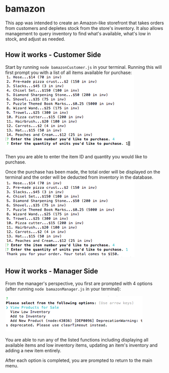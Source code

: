 # bamazon

This app was intended to create an Amazon-like storefront that takes orders from customers and depletes stock from the store's inventory. It also allows management to query inventory to find what's available, what's low in stock, and adjust as needed. 

## How it works - Customer Side

Start by running `node bamazonCustomer.js` in your terminal. Running this will first prompt you with a list of all items available for purchase: 
![image1](/readMeImages/img2.png)

Then you are able to enter the item ID and quantity you would like to purchase.

Once the purchase has been made, the total order will be displayed on the terminal and the order will be deducted from inventory in the database. 
![image2](/readMeImages/img3.png)

## How it works - Manager Side

From the manager's perspective, you first are prompted with 4 options (after running `node bamazonManager.js` in your terminal):

![image3](/readMeImages/img4.png)

You are able to run any of the listed functions including displaying all available items and low inventory items, updating an item's inventory and adding a new item entirely. 

After each option is completed, you are prompted to return to the main menu.